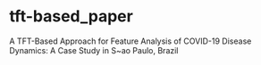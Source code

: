 # tft-based_paper
A TFT-Based Approach for Feature Analysis of COVID-19 Disease Dynamics: A Case Study in S\~ao Paulo, Brazil
